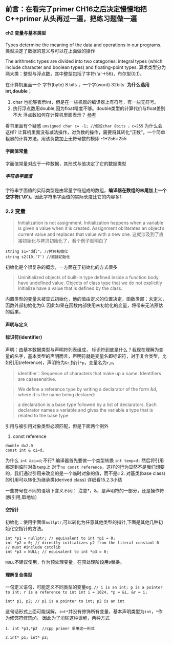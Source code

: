 前言：在看完了primer CH16之后决定慢慢地把C++primer 从头再过一遍，把练习题做一遍
------------------------



#### ch2 变量与基本类型
Types determine the meaning of the data and operations in our programs.
类型决定了数据的意义与可以在上面做的操作

The arithmetic types are divided into two categories: integral types (which include
character and boolean types) and floating-point types.
算术类型分为两大类：整型与浮点数，其中整型包括了字符('a'->56)，布尔型(0,1)。

在计算机里面一个 字节(byte) 8 bits ，一个字(word) 32bits`
**为什么选用int,double**；
1. char 也能够表示int，但是在一些机器的编译器上有符号，有一些无符号。
2. 执行浮点数用double,因为float精度不够。double类型的计算代价与float差别不大
浮点数如何在计算机里面表示？
[参考](http://www.ruanyifeng.com/blog/2010/06/ieee_floating-point_representation.html)

看书里面有个疑惑
`
unsigned char c= -1; //假设char 8bits ，c=255
`
为什么会这样?
计算机里面没有减法操作，对负数的操作，需要将其转化“正数”，一个简单粗暴的计算方法，用该负数加上无符号数的模即
-1+256=255


#### 字面值常量
字面值常量对应于一种数据，其形式与值决定了它的数据类型

##### 字符串字面值
字符串字面值的实际类型是由常量字符组成的数组，**编译器在数组的末尾加上一个空字符('\0')**。因此字符串字面值的实际长度比它的内容多1.

### 2.2 变量
>Initialization is not assignment. Initialization happens when a variable is given
a value when it is created. Assignment obliterates an object’s current value
and replaces that value with a new one.
这就涉及到了直接初始化与拷贝初始化了，看个例子就明白了
```
string s1="ddl"; //拷贝初始化
string s2(10,'7') //直接初始化
```
初始化是个很复杂的概念，一方面在于初始化的方式很多

>Uninitialized objects of built-in type defined inside a function body have
undefined value. Objects of class type that we do not explicitly initialize have
a value that is defined by the class.

内置类型的变量未被显式初始化，他的值由定义的位置决定，函数类部：未定义，函数外部初始化为0.
因此如果在函数内部使用未初始化的变量，将带来无法预估的后果。

#### 声明与定义


#### 标识符(identifier)
声明：由基本数据类型与声明符列表组成，
标识符到底是什么？我现在理解为变量的名字，基本类型的声明而言，声明符就是变量名即标识符，对于复合类型，比如引用(reference)，声明符为`&r`,指针`*p`，变量名为`r`,`p`。
> identifier：Sequence of characters that make up a name. Identifiers are casesensitive.

>We define a reference type by writing a declarator of the form &d,
where d is the name being declared:

>a declaration is a base type
followed by a list of declarators. Each declarator names a variable and gives the
variable a type that is related to the base type



引用与被引用对象类型必须匹配，但是下面两个例外
1. const reference
```
double d=2.0
const int & ci=d;
```
为什么 `int &ci=d;`不行?
编译器首先要做一个类型转换
`int temp=d;` 然后将引用绑定到临时对象`temp`上
对于`no const reference`，这样的行为显然不是我们想要的，我们通过引用来改变的是一个临时对象的值，而不是`d`
2. 对基类(base class)的引用可以转化为继承类(derived class)
详细看15.2.3小结

一些符号在不同的语境下含义不同：
注意*，&，是声明符的一部分，还是操作符(解引用,取地址)

#### 空指针
初始化：使用字面值`nullptr`,可以转化为任意其他类型的指针,下面是其他几种初始化空指针的方法。
```
int *p1 = nullptr; // equivalent to int *p1 = 0;
int *p2 = 0; // directly initializes p2 from the literal constant 0
// must #include cstdlib
int *p3 = NULL; // equivalent to int *p3 = 0;
```
`NULL`不建议使用，作为预处理变量，在预处理阶段用`0`替换。

#### 理解复合类型

一句定义语句，可能定义不同类型的变量eg.
`// i is an int; p is a pointer to int; r is a reference to int
int i = 1024, *p = &i, &r = i;`

`int* p1, p2; // p1 is a pointer to int; p2 is an int`

这句话形式上面可能误解，`int*`并没有修饰所有变量，基本声明类型为`int`，`*`作为修饰符修饰p1。
因此为了消除这种误解，两种方式
```
1. int *p1,*p2  //cpp primer 采用这一形式

2.int* p1; int* p2;
```


